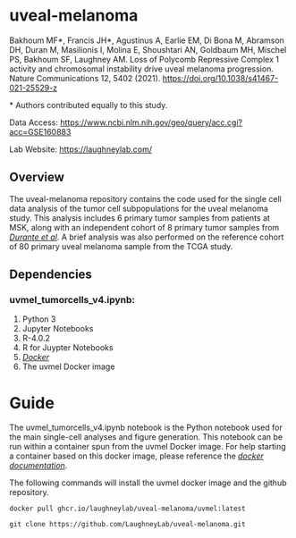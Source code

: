 # uveal-melanoma

Bakhoum MF*, Francis JH*, Agustinus A, Earlie EM, Di Bona M, Abramson DH, Duran M, Masilionis I, Molina E, Shoushtari AN, Goldbaum MH, Mischel PS, Bakhoum SF, Laughney AM. Loss of Polycomb Repressive Complex 1 activity and chromosomal instability drive uveal melanoma progression.
Nature Communications 12, 5402 (2021). https://doi.org/10.1038/s41467-021-25529-z

\* Authors contributed equally to this study.

Data Access:    https://www.ncbi.nlm.nih.gov/geo/query/acc.cgi?acc=GSE160883

Lab Website: https://laughneylab.com/

## Overview
The uveal-melanoma repository contains the code used for the single cell data analysis of the tumor cell subpopulations for the uveal melanoma study. This analysis includes 6 primary tumor samples from patients at MSK, along with an independent cohort of 8 primary tumor samples from [*Durante et al*](https://www.nature.com/articles/s41467-019-14256-1). A brief analysis was also performed on the reference cohort of 80 primary uveal melanoma sample from the TCGA study. 


## Dependencies
### uvmel_tumorcells_v4.ipynb:
  1. Python 3
  2. Jupyter Notebooks
  3. R-4.0.2
  4. R for Juypter Notebooks
  5. [*Docker*](https://docs.docker.com/get-docker/)
  6. The uvmel Docker image


# Guide
The uvmel_tumorcells_v4.ipynb notebook is the Python notebook used for the main single-cell analyses and figure generation. This notebook can be run within a container spun from the uvmel Docker image. For help starting a container based on this docker image, please reference the [*docker documentation*](https://docs.docker.com/engine/reference/commandline/run/).

The following commands will install the uvmel docker image and the github repository.
```
docker pull ghcr.io/laughneylab/uveal-melanoma/uvmel:latest

git clone https://github.com/LaughneyLab/uveal-melanoma.git
```

